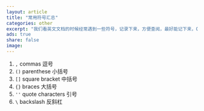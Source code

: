 ```yaml
---
layout: article
title: "常用符号汇总"
categories: other
excerpt: "我们看英文文档的时候经常遇到一些符号，记录下来，方便查阅，最好能记下来，O(∩_∩)O哈哈~"
ads: true
share: false
image:
---
```


1. `,` commas 逗号
2. `()` parenthese 小括号
3. `[]` square bracket 中括号
4. `{}` braces 大括号
5. `''` quote characters 引号
6. `\` backslash 反斜杠